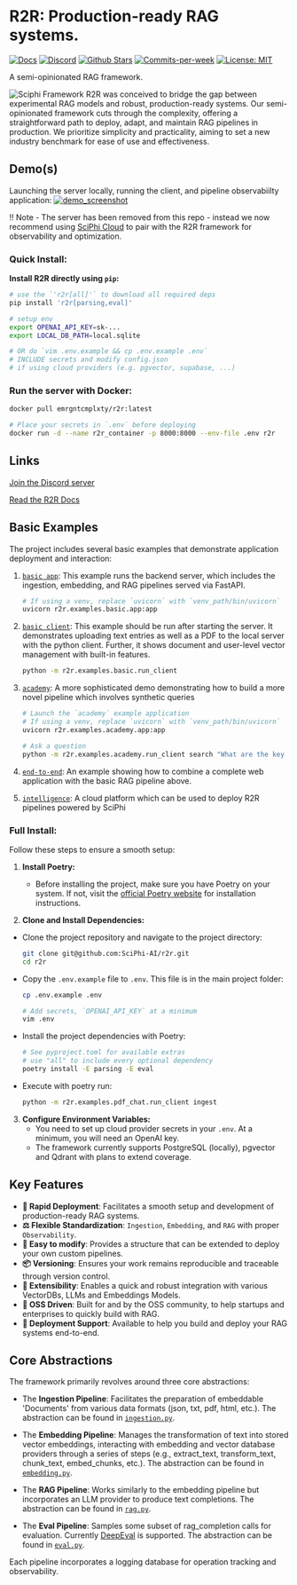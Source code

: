 # R2R: Production-ready RAG systems.

<p align="left">
  <a href="https://r2r-docs.sciphi.ai"><img src="https://img.shields.io/badge/docs.sciphi.ai-3F16E4" alt="Docs"></a>
  <a href="https://discord.gg/p6KqD2kjtB"><img src="https://img.shields.io/discord/1120774652915105934?style=social&logo=discord" alt="Discord"></a>
  <a href="https://github.com/SciPhi-AI"><img src="https://img.shields.io/github/stars/SciPhi-AI/R2R" alt="Github Stars"></a>
  <a href="https://github.com/SciPhi-AI/R2R/pulse"><img src="https://img.shields.io/github/commit-activity/w/SciPhi-AI/R2R" alt="Commits-per-week"></a>
  <a href="https://opensource.org/licenses/MIT"><img src="https://img.shields.io/badge/License-MIT-purple.svg" alt="License: MIT"></a>
</p>

A semi-opinionated RAG framework.

<img src="./docs/pages/r2r.png" alt="Sciphi Framework">
R2R was conceived to bridge the gap between experimental RAG models and robust, production-ready systems. Our semi-opinionated framework cuts through the complexity, offering a straightforward path to deploy, adapt, and maintain RAG pipelines in production. We prioritize simplicity and practicality, aiming to set a new industry benchmark for ease of use and effectiveness.

## Demo(s)

Launching the server locally, running the client, and pipeline observabiilty application:
[![demo_screenshot](./docs/pages/getting-started/demo_screenshot.png)](https://github.com/SciPhi-AI/R2R/assets/68796651/7ac102e0-f6ad-4926-8a7a-5db25db4612d)

!! Note - The server has been removed from this repo - instead we now recommend using [SciPhi Cloud](https://app.sciphi.ai) to pair with the R2R framework for observability and optimization.

### Quick Install:

**Install R2R directly using `pip`:**

```bash
# use the `'r2r[all]'` to download all required deps
pip install 'r2r[parsing,eval]'

# setup env 
export OPENAI_API_KEY=sk-...
export LOCAL_DB_PATH=local.sqlite

# OR do `vim .env.example && cp .env.example .env`
# INCLUDE secrets and modify config.json
# if using cloud providers (e.g. pgvector, supabase, ...)
```

### Run the server with Docker:

```bash
docker pull emrgntcmplxty/r2r:latest

# Place your secrets in `.env` before deploying
docker run -d --name r2r_container -p 8000:8000 --env-file .env r2r
```

## Links

[Join the Discord server](https://discord.gg/p6KqD2kjtB)

[Read the R2R Docs](https://r2r-docs.sciphi.ai/)

## Basic Examples

The project includes several basic examples that demonstrate application deployment and interaction:

1. [`basic app`](r2r/examples/basic/app.py): This example runs the backend server, which includes the ingestion, embedding, and RAG pipelines served via FastAPI.

   ```bash
   # If using a venv, replace `uvicorn` with `venv_path/bin/uvicorn`
   uvicorn r2r.examples.basic.app:app
   ```

2. [`basic client`](r2r/examples/basic/run_client.py): This example should be run after starting the server. It demonstrates uploading text entries as well as a PDF to the local server with the python client. Further, it shows document and user-level vector management with built-in features.

   ```bash
   python -m r2r.examples.basic.run_client
   ```

3. [`academy`](r2r/examples/academy): A more sophisticated demo demonstrating how to build a more novel pipeline which involves synthetic queries

   ```bash
   # Launch the `academy` example application
   # If using a venv, replace `uvicorn` with `venv_path/bin/uvicorn`
   uvicorn r2r.examples.academy.app:app

   # Ask a question
   python -m r2r.examples.academy.run_client search "What are the key themes of Meditations?"
   ```
4. [`end-to-end`](r2r/examples/end-to-end): An example showing how to combine a complete web application with the basic RAG pipeline above.


5. [`intelligence`](app.sciphi.ai): A cloud platform which can be used to deploy R2R pipelines powered by SciPhi



### Full Install:

Follow these steps to ensure a smooth setup:

1. **Install Poetry:**

   - Before installing the project, make sure you have Poetry on your system. If not, visit the [official Poetry website](https://python-poetry.org/docs/#installation) for installation instructions.

2. **Clone and Install Dependencies:**

  - Clone the project repository and navigate to the project directory:
     
     ```bash
     git clone git@github.com:SciPhi-AI/r2r.git
     cd r2r
     ```
     
  - Copy the `.env.example` file to `.env`. This file is in the main project folder:

     ```bash
     cp .env.example .env

     # Add secrets, `OPENAI_API_KEY` at a minimum
     vim .env
     ```
     
  - Install the project dependencies with Poetry:
  
     ```bash
     # See pyproject.toml for available extras
     # use "all" to include every optional dependency
     poetry install -E parsing -E eval
     ```
     
  - Execute with poetry run:
     
     ```bash
     python -m r2r.examples.pdf_chat.run_client ingest
     ```

3. **Configure Environment Variables:**
   - You need to set up cloud provider secrets in your `.env`. At a minimum, you will need an OpenAI key.
   - The framework currently supports PostgreSQL (locally), pgvector and Qdrant with plans to extend coverage.

## Key Features

- **🚀 Rapid Deployment**: Facilitates a smooth setup and development of production-ready RAG systems.
- **⚖️ Flexible Standardization**: `Ingestion`, `Embedding`, and `RAG` with proper `Observability`.
- **🧩 Easy to modify**: Provides a structure that can be extended to deploy your own custom pipelines.
- **📦 Versioning**: Ensures your work remains reproducible and traceable through version control.
- **🔌 Extensibility**: Enables a quick and robust integration with various VectorDBs, LLMs and Embeddings Models.
- **🤖 OSS Driven**: Built for and by the OSS community, to help startups and enterprises to quickly build with RAG.
- **📝 Deployment Support**: Available to help you build and deploy your RAG systems end-to-end.

## Core Abstractions

The framework primarily revolves around three core abstractions:

- The **Ingestion Pipeline**: Facilitates the preparation of embeddable 'Documents' from various data formats (json, txt, pdf, html, etc.). The abstraction can be found in [`ingestion.py`](r2r/core/pipelines/ingestion.py).

- The **Embedding Pipeline**: Manages the transformation of text into stored vector embeddings, interacting with embedding and vector database providers through a series of steps (e.g., extract_text, transform_text, chunk_text, embed_chunks, etc.). The abstraction can be found in [`embedding.py`](r2r/core/pipelines/embedding.py).

- The **RAG Pipeline**: Works similarly to the embedding pipeline but incorporates an LLM provider to produce text completions. The abstraction can be found in [`rag.py`](r2r/core/pipelines/rag.py).

- The **Eval Pipeline**: Samples some subset of rag_completion calls for evaluation. Currently [DeepEval](https://github.com/confident-ai/deepeval) is supported. The abstraction can be found in [`eval.py`](r2r/core/pipelines/eval.py).

Each pipeline incorporates a logging database for operation tracking and observability.
